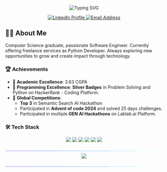 <div align="center">
  <img src="https://readme-typing-svg.herokuapp.com?font=Fira+Code&weight=500&size=40&pause=1000&color=6A5ACD&center=true&vCenter=true&random=false&width=600&height=100&lines=Hi+%F0%9F%91%8B+I%27m+Ahtesham+Sarwar;Python+Developer" alt="Typing SVG" />
  
  <p align="center">
    <a href="https://www.linkedin.com/in/ahteshamsarwar/">
      <img src="https://img.shields.io/badge/LinkedIn-0077B5?style=for-the-badge&logo=linkedin&logoColor=white" alt="LinkedIn Profile" />
    </a>
    <a href="mailto:ahteshamsarwar333@gmail.com">
      <img src="https://img.shields.io/badge/Email-D14836?style=for-the-badge&logo=gmail&logoColor=white" alt="Email Address" />
    </a>
  </p>
</div>

## 👩‍💻 About Me

Computer Science graduate, passionate Software Engineer. 
Currently offering freelance services as Python Developer.
Always exploring new opportunities to grow and create 
impact through technology.

### 🏆 Achievements

- 🥇 **Academic Excellence**: 3.63 CGPA
- 🥈 **Programming Excellence**: **Silver Badges** in Problem Solving and Python on HackerRank - Coding Platform.
- 🌟 **Global Competitions**: 
  - **Top 3** in Semantic Search AI Hackathon
  - Participated in **Advent of code 2024** and solved 25 days challenges.
  - Participated in multiple **GEN AI Hackathons** on Lablab.ai Platform.

### 🛠️ Tech Stack

<p align="center">
  <img src="https://img.shields.io/badge/Python-3776AB?style=for-the-badge&logo=python&logoColor=white" />
  <img src="https://img.shields.io/badge/Django-00b300?style=for-the-badge&logo=django&logoColor=black" />
  <img src="https://img.shields.io/badge/Flask-FFFFFF?style=for-the-badge&logo=flask&logoColor=black" />
  <img src="https://img.shields.io/badge/Docker-1572B6?style=for-the-badge&logo=docker&logoColor=white" />
  <img src="https://img.shields.io/badge/Requests-FFFFFF?style=for-the-badge&logo=request&logoColor=black" />
  <img src="https://img.shields.io/badge/Selenium-778899?style=for-the-badge&logo=selenium&logoColor=green" />
</p>
  
<img src="https://github.com/M786453/M786453/raw/main/images/cool_bar.gif">

<div align=center>
  <img align="center" src="https://github-readme-stats.vercel.app/api/top-langs/?username=M786453&layout=donut&theme=transparent"/>
  <p></p>
</div>

<img src="https://github.com/M786453/M786453/raw/main/images/cool_bar.gif">
